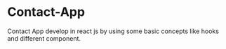 # Contact-App
Contact App develop in react js by using some basic concepts like hooks and different component.

